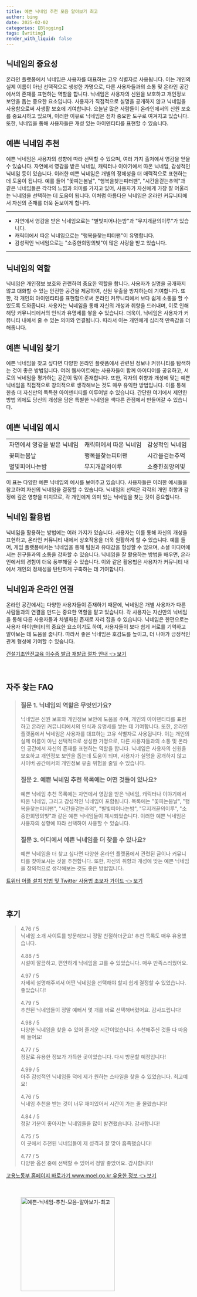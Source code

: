 ```yaml
---
title: 예쁜 닉네임 추천 모음 알아보기 최고
author: bing
date: 2025-02-02
categories: [Blogging]
tags: [writing]
render_with_liquid: false
---
```



<h2 id='닉네임의 중요성'>닉네임의 중요성</h2>

<p>온라인 플랫폼에서 닉네임은 사용자를 대표하는 고유 식별자로 사용됩니다. 이는 개인의 실제 이름이 아닌 선택적으로 생성한 가명으로, 다른 사용자들과의 소통 및 온라인 공간에서의 존재를 표현하는 역할을 합니다. 닉네임은 사용자의 신원을 보호하고 개인정보 보안을 돕는 중요한 요소입니다. 사용자가 직접적으로 실명을 공개하지 않고 닉네임을 사용함으로써 사생활 보호에 기여합니다. 오늘날 많은 사람들이 온라인에서의 신원 보호를 중요시하고 있으며, 이러한 이유로 닉네임은 점차 중요한 도구로 여겨지고 있습니다. 또한, 닉네임을 통해 사용자들은 개성 있는 아이덴티티를 표현할 수 있습니다.</p>

<h2 id='예쁜 닉네임 추천'>예쁜 닉네임 추천</h2>

<p>예쁜 닉네임은 사용자의 성향에 따라 선택할 수 있으며, 여러 가지 출처에서 영감을 얻을 수 있습니다. 자연에서 영감을 받은 닉네임, 캐릭터나 이야기에서 따온 닉네임, 감성적인 닉네임 등이 있습니다. 이러한 예쁜 닉네임은 개별의 정체성을 더 매력적으로 표현하는 데 도움이 됩니다. 예를 들어 "꽃피는봄날", "행복을찾는피터팬", "시간을걷는추억"과 같은 닉네임들은 각각의 느낌과 의미를 가지고 있어, 사용자가 자신에게 가장 잘 어울리는 닉네임을 선택하는 데 도움이 됩니다. 이처럼 아름다운 닉네임은 온라인 커뮤니티에서 자신의 존재를 더욱 돋보이게 합니다.</p>

<hr />

<ul>
    <li>자연에서 영감을 받은 닉네임으로는 "별빛피어나는밤"과 "무지개끝의이루"가 있습니다.</li>
    <li>캐릭터에서 따온 닉네임으로는 "행복을찾는피터팬"이 유명합니다.</li>
    <li>감성적인 닉네임으로는 "소중한희망의빛"이 많은 사랑을 받고 있습니다.</li>
</ul>

<hr />

<h2 id='닉네임의 역할'>닉네임의 역할</h2>

<p>닉네임은 개인정보 보호와 관련하여 중요한 역할을 합니다. 사용자가 실명을 공개하지 않고 대화할 수 있는 안전한 공간을 제공하여, 신원 유출을 방지하는데 기여합니다. 또한, 각 개인의 아이덴티티를 표현함으로써 온라인 커뮤니티에서 보다 쉽게 소통을 할 수 있도록 도와줍니다. 사용자는 닉네임을 통해 자신의 개성과 취향을 드러내며, 이로 인해 해당 커뮤니티에서의 인식과 유명세를 쌓을 수 있습니다. 더욱이, 닉네임은 사용자가 커뮤니티 내에서 줄 수 있는 의미와 연결됩니다. 따라서 이는 개인에게 심리적 만족감을 더해줍니다.</p>

<h2 id='예쁜 닉네임 찾기'>예쁜 닉네임 찾기</h2>

<p>예쁜 닉네임을 찾고 싶다면 다양한 온라인 플랫폼에서 관련된 정보나 커뮤니티를 탐색하는 것이 좋은 방법입니다. 여러 웹사이트에는 사용자들이 함께 아이디어를 공유하고, 서로의 닉네임을 평가하는 공간이 많이 존재합니다. 또한, 각자의 취향과 개성에 맞는 예쁜 닉네임을 직접적으로 창의적으로 생각해보는 것도 매우 유익한 방법입니다. 이를 통해 한층 더 자신만의 독특한 아이덴티티를 이루어낼 수 있습니다. 간단한 여기에서 제안한 방법 외에도 당신의 개성을 담은 특별한 닉네임을 색다른 관점에서 만들어갈 수 있습니다.</p>

<h2 id='예쁜 닉네임 예시'>예쁜 닉네임 예시</h2>

<table>
    <tr>
        <td>자연에서 영감을 받은 닉네임</td>
        <td>캐릭터에서 따온 닉네임</td>
        <td>감성적인 닉네임</td>
    </tr>
    <tr>
        <td>꽃피는봄날</td>
        <td>행복을찾는피터팬</td>
        <td>시간을걷는추억</td>
    </tr>
    <tr>
        <td>별빛피어나는밤</td>
        <td>무지개끝의이루</td>
        <td>소중한희망의빛</td>
    </tr>
</table>

<p>이 표는 다양한 예쁜 닉네임의 예시를 보여주고 있습니다. 사용자들은 이러한 예시들을 참고하여 자신의 닉네임을 결정할 수 있습니다. 닉네임의 선택은 각각의 개인 취향과 감정에 깊은 영향을 미치므로, 각 개인에게 의미 있는 닉네임을 찾는 것이 중요합니다.</p>

<h2 id='닉네임 활용법'>닉네임 활용법</h2>

<p>닉네임을 활용하는 방법에는 여러 가지가 있습니다. 사용자는 이를 통해 자신의 개성을 표현하고, 온라인 커뮤니티 내에서 상호작용을 더욱 원활하게 할 수 있습니다. 예를 들어, 게임 플랫폼에서는 닉네임을 통해 팀원과 유대감을 형성할 수 있으며, 소셜 미디어에서는 친구들과의 소통을 강화할 수 있습니다. 닉네임을 잘 활용하는 방법을 배우면, 온라인에서의 경험이 더욱 풍부해질 수 있습니다. 이와 같은 활용법은 사용자가 커뮤니티 내에서 개인의 정체성을 탄탄하게 구축하는 데 기여합니다.</p>

<h2 id='닉네임과 온라인 연결'>닉네임과 온라인 연결</h2>

<p>온라인 공간에서는 다양한 사용자들이 존재하기 때문에, 닉네임은 개별 사용자가 다른 사람들과의 연결을 만드는 중요한 역할을 맡고 있습니다. 각 사용자는 자신만의 닉네임을 통해 다른 사용자들과 차별화된 존재로 자리 잡을 수 있습니다. 닉네임은 한편으로는 사용자 아이덴티티의 중요한 요소이기도 하여, 사용자들이 보다 쉽게 서로를 기억하고 알아보는 데 도움을 줍니다. 따라서 좋은 닉네임은 호감도를 높이고, 더 나아가 긍정적인 관계 형성에 기여할 수 있습니다.</p>


<p><a class="click-button" title="건설기초안전교육 이수증 발급 재발급 절차 안내" href="https://purplelist.github.io/posts/%EA%B1%B4%EC%84%A4%EA%B8%B0%EC%B4%88%EC%95%88%EC%A0%84%EA%B5%90%EC%9C%A1-%EC%9D%B4%EC%88%98%EC%A6%9D-%EB%B0%9C%EA%B8%89-%EC%9E%AC%EB%B0%9C%EA%B8%89-%EC%A0%88%EC%B0%A8-%EC%95%88%EB%82%B4/" rel="dofollow">건설기초안전교육 이수증 발급 재발급 절차 안내 👈 보기</a></p><br>
<h2 id='자주_찾는_FAQ'>자주 찾는 FAQ</h2>
<div itemscope="" itemtype="https://schema.org/FAQPage"> 
<blockquote> 
<div itemscope="" itemprop="mainEntity" itemtype="https://schema.org/Question"> 
<h3 itemprop="name">질문 1. 닉네임의 역할은 무엇인가요?</h3> 
<div itemscope="" itemprop="acceptedAnswer" itemtype="https://schema.org/Answer"> 
<span itemprop="text"> 
<p>닉네임은 신원 보호와 개인정보 보안에 도움을 주며, 개인의 아이덴티티를 표현하고 온라인 커뮤니티에서의 인식과 유명세를 쌓는 데 기여합니다. 또한, 온라인 플랫폼에서 닉네임은 사용자를 대표하는 고유 식별자로 사용됩니다. 이는 개인의 실제 이름이 아닌 선택적으로 생성한 가명으로, 다른 사용자들과의 소통 및 온라인 공간에서 자신의 존재를 표현하는 역할을 합니다. 닉네임은 사용자의 신원을 보호하고 개인정보 보안을 돕는데 도움이 되며, 사용자가 실명을 공개하지 않고 사이버 공간에서의 개인정보 유출 위험을 줄일 수 있습니다.</p> 
</span> 
</div> 
</div> 

<div itemscope="" itemprop="mainEntity" itemtype="https://schema.org/Question"> 
<h3 itemprop="name">질문 2. 예쁜 닉네임 추천 목록에는 어떤 것들이 있나요?</h3> 
<div itemscope="" itemprop="acceptedAnswer" itemtype="https://schema.org/Answer"> 
<span itemprop="text"> 
<p>예쁜 닉네임 추천 목록에는 자연에서 영감을 받은 닉네임, 캐릭터나 이야기에서 따온 닉네임, 그리고 감성적인 닉네임이 포함됩니다. 목록에는 "꽃피는봄날", "행복을찾는피터팬", "시간을걷는추억", "별빛피어나는밤", "무지개끝의이루", "소중한희망의빛"과 같은 예쁜 닉네임들이 제시되었습니다. 이러한 예쁜 닉네임은 사용자의 성향에 따라 선택하여 사용할 수 있습니다.</p> 
</span> 
</div> 
</div> 

<div itemscope="" itemprop="mainEntity" itemtype="https://schema.org/Question"> 
<h3 itemprop="name">질문 3. 어디에서 예쁜 닉네임을 더 찾을 수 있나요?</h3> 
<div itemscope="" itemprop="acceptedAnswer" itemtype="https://schema.org/Answer"> 
<span itemprop="text"> 
<p>예쁜 닉네임을 더 찾고 싶다면 다양한 온라인 플랫폼에서 관련된 글이나 커뮤니티를 찾아보시는 것을 추천합니다. 또한, 자신의 취향과 개성에 맞는 예쁜 닉네임을 창의적으로 생각해보는 것도 좋은 방법입니다.</p> 
</span> 
</div> 
</div> 
</blockquote> 
</div>
<p><a class="click-button" title="트위터 어플 설치 방법 및 Twitter 사용법 초보자 가이드" href="https://purplelist.github.io/posts/%ED%8A%B8%EC%9C%84%ED%84%B0-%EC%96%B4%ED%94%8C-%EC%84%A4%EC%B9%98-%EB%B0%A9%EB%B2%95-%EB%B0%8F-Twitter-%EC%82%AC%EC%9A%A9%EB%B2%95-%EC%B4%88%EB%B3%B4%EC%9E%90-%EA%B0%80%EC%9D%B4%EB%93%9C/" rel="dofollow">트위터 어플 설치 방법 및 Twitter 사용법 초보자 가이드 👈 보기</a></p><br>
<h2 id='후기'>후기</h2>
<div itemscope itemtype="https://schema.org/Product">
  <blockquote>
  <div itemprop="review" itemscope itemtype="https://schema.org/Review">
      <div itemprop="reviewRating" itemscope itemtype="https://schema.org/Rating"> <span itemprop="ratingValue">4.76</span> / <span itemprop="bestRating">5</span> </div>
      <span itemprop="reviewBody">닉네임 소개 사이트를 방문해보니 정말 친절하더군요! 추천 목록도 매우 유용했습니다.</span>
  </div>
  <br>
  <div itemprop="review" itemscope itemtype="https://schema.org/Review">
      <div itemprop="reviewRating" itemscope itemtype="https://schema.org/Rating"> <span itemprop="ratingValue">4.88</span> / <span itemprop="bestRating">5</span> </div>
      <span itemprop="reviewBody">시설이 깔끔하고, 편안하게 닉네임을 고를 수 있었습니다. 매우 만족스러웠어요.</span>
  </div>
  <br>
  <div itemprop="review" itemscope itemtype="https://schema.org/Review">
      <div itemprop="reviewRating" itemscope itemtype="https://schema.org/Rating"> <span itemprop="ratingValue">4.97</span> / <span itemprop="bestRating">5</span> </div>
      <span itemprop="reviewBody">자세히 설명해주셔서 어떤 닉네임을 선택해야 할지 쉽게 결정할 수 있었습니다. 좋았습니다!</span>
  </div>
  <br>
  <div itemprop="review" itemscope itemtype="https://schema.org/Review">
      <div itemprop="reviewRating" itemscope itemtype="https://schema.org/Rating"> <span itemprop="ratingValue">4.79</span> / <span itemprop="bestRating">5</span> </div>
      <span itemprop="reviewBody">추천된 닉네임들이 정말 예뻐서 몇 개를 바로 선택해버렸어요. 감사드립니다!</span>
  </div>
  <br>
  <div itemprop="review" itemscope itemtype="https://schema.org/Review">
      <div itemprop="reviewRating" itemscope itemtype="https://schema.org/Rating"> <span itemprop="ratingValue">4.98</span> / <span itemprop="bestRating">5</span> </div>
      <span itemprop="reviewBody">다양한 닉네임을 찾을 수 있어 즐거운 시간이었습니다. 추천해주신 것들 다 마음에 들어요!</span>
  </div>
  <br>
  <div itemprop="review" itemscope itemtype="https://schema.org/Review">
      <div itemprop="reviewRating" itemscope itemtype="https://schema.org/Rating"> <span itemprop="ratingValue">4.77</span> / <span itemprop="bestRating">5</span> </div>
      <span itemprop="reviewBody">정말로 유용한 정보가 가득한 곳이었습니다. 다시 방문할 예정입니다!</span>
  </div>
  <br>
  <div itemprop="review" itemscope itemtype="https://schema.org/Review">
      <div itemprop="reviewRating" itemscope itemtype="https://schema.org/Rating"> <span itemprop="ratingValue">4.99</span> / <span itemprop="bestRating">5</span> </div>
      <span itemprop="reviewBody">아주 감성적인 닉네임들 덕에 제가 원하는 스타일을 찾을 수 있었습니다. 최고예요!</span>
  </div>
  <br>
  <div itemprop="review" itemscope itemtype="https://schema.org/Review">
      <div itemprop="reviewRating" itemscope itemtype="https://schema.org/Rating"> <span itemprop="ratingValue">4.76</span> / <span itemprop="bestRating">5</span> </div>
      <span itemprop="reviewBody">닉네임 추천을 받는 것이 너무 재미있어서 시간이 가는 줄 몰랐습니다!</span>
  </div>
  <br>
  <div itemprop="review" itemscope itemtype="https://schema.org/Review">
      <div itemprop="reviewRating" itemscope itemtype="https://schema.org/Rating"> <span itemprop="ratingValue">4.84</span> / <span itemprop="bestRating">5</span> </div>
      <span itemprop="reviewBody">정말 기분이 좋아지는 닉네임들을 많이 발견했습니다. 감사합니다!</span>
  </div>
  <br>
  <div itemprop="review" itemscope itemtype="https://schema.org/Review">
      <div itemprop="reviewRating" itemscope itemtype="https://schema.org/Rating"> <span itemprop="ratingValue">4.75</span> / <span itemprop="bestRating">5</span> </div>
      <span itemprop="reviewBody">이 곳에서 추천된 닉네임들이 제 성격과 잘 맞아 흡족했습니다!</span>
  </div>
  <br>
  <div itemprop="review" itemscope itemtype="https://schema.org/Review">
      <div itemprop="reviewRating" itemscope itemtype="https://schema.org/Rating"> <span itemprop="ratingValue">4.77</span> / <span itemprop="bestRating">5</span> </div>
      <span itemprop="reviewBody">다양한 옵션 중에 선택할 수 있어서 정말 좋았어요. 감사합니다!</span>
  </div>
  </blockquote>
</div>
<p><a class="click-button" title="고용노동부 홈페이지 바로가기 www.moel.go.kr 유용한 정보" href="https://purplelist.github.io/posts/%EA%B3%A0%EC%9A%A9%EB%85%B8%EB%8F%99%EB%B6%80-%ED%99%88%ED%8E%98%EC%9D%B4%EC%A7%80-%EB%B0%94%EB%A1%9C%EA%B0%80%EA%B8%B0-www.moel.go.kr-%EC%9C%A0%EC%9A%A9%ED%95%9C-%EC%A0%95%EB%B3%B4/" rel="dofollow">고용노동부 홈페이지 바로가기 www.moel.go.kr 유용한 정보 👈 보기</a></p><br>
<figure class="image"><img src="https://purplelist.github.io/assets/img/thumbnail/예쁜-닉네임-추천-모음-알아보기-최고.webp" alt="예쁜-닉네임-추천-모음-알아보기-최고" width="256" height="256"></figure>